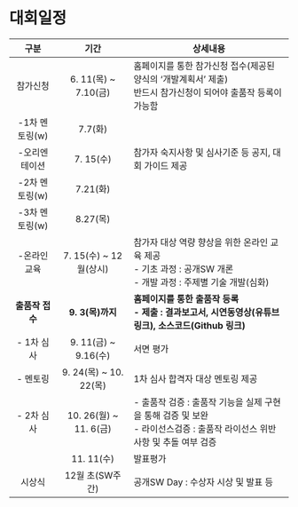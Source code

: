 # 대회일정

| 구분 	| 기간 	| 상세내용 	|
|:-:	|:-:	|-	|
|  참가신청 	| 6. 11(목) ~ 7.10(금) 	| 홈페이지를 통한 참가신청 접수(제공된 양식의 ‘개발계획서’ 제출)<br>반드시 참가신청이 되어야 출품작 등록이 가능함 	|
|  -1차 멘토링(w)	| 7.7(화)  	|  	|
| -오리엔테이션 	| 7. 15(수) 	| 참가자 숙지사항 및 심사기준 등 공지, 대회 가이드 제공 	|
|  -2차 멘토링(w)	| 7.21(화)  	|  	|
|  -3차 멘토링(w)	| 8.27(목)  	|  	|
| -온라인 교육 	| 7. 15(수) ~ 12월(상시) 	| 참가자 대상 역량 향상을 위한 온라인 교육 제공<br>- 기초 과정 : 공개SW 개론<br>- 개발 과정 : 주제별 기술 개발(심화) 	|
|  <b>출품작 접수</b>	| <b>9. 3(목)까지</b> 	| <b>홈페이지를 통한 출품작 등록<br>- 제출 : 결과보고서, 시연동영상(유튜브 링크), 소스코드(Github 링크)</b> 	|
| - 1차 심사 	| 9. 11(금) ~ 9.16(수) 	| 서면 평가 	|
| - 멘토링 	| 9. 24(목) ~ 10. 22(목) 	| 1차 심사 합격자 대상 멘토링 제공 	|
| - 2차 심사 	| 10. 26(월) ~ 11. 6(금) 	| - 출품작 검증 : 출품작 기능을 실제 구현을 통해 검증 및 보완<br>- 라이선스검증 : 출품작 라이선스 위반 사항 및 추돌 여부 검증 	|
|  	| 11. 11(수) 	| 발표평가 	|
|  시상식 	| 12월 초(SW주간) 	| 공개SW Day : 수상자 시상 및 발표 등 	|

